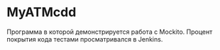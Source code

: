 # MyATMcdd
Программа в которой демонстрируется работа с Mockito. Процент покрытия кода тестами просматривался в Jenkins.
